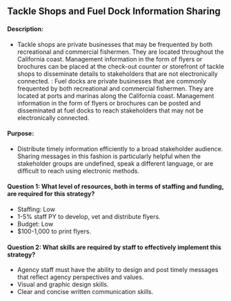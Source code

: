 ## Tackle Shops and Fuel Dock Information Sharing
#### Description: 
-  Tackle shops are private businesses that may be frequented by both recreational and commercial fishermen. They are located throughout the California coast. Management information in the form of flyers or brochures can be placed at the check-out counter or storefront of tackle shops to disseminate details to stakeholders that are not electronically connected. : Fuel docks are private businesses that are commonly frequented by both recreational and commercial fishermen. They are located at ports and marinas along the California coast. Management information in the form of flyers or brochures can be posted and disseminated at fuel docks to reach stakeholders that may not be electronically connected.

#### Purpose:
-   Distribute timely information efficiently to a broad stakeholder audience. Sharing messages in this fashion is particularly helpful when the stakeholder groups are undefined, speak a different language, or are difficult to reach using electronic methods.

#### Question 1: What level of resources, both in terms of staffing and funding, are required for this strategy?
-   Staffing: Low
  -   1-5% staff PY to develop, vet and distribute flyers.
-   Budget: Low
  -   $100-1,000 to print flyers.

#### Question 2: What skills are required by staff to effectively implement this strategy?
-   Agency staff must have the ability to design and post timely messages that reflect agency perspectives and values. 
-   Visual and graphic design skills.
-   Clear and concise written communication skills.


